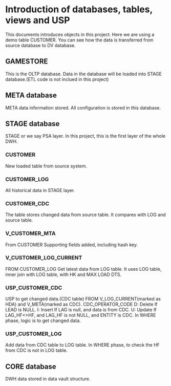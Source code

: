 # Introduction of databases, tables, views and USP
This documents introduces objects in this project.
Here we are using a demo table CUSTOMER.
You can see how the data is transferred from source database to DV database.

## GAMESTORE
This is the OLTP database.
Data in the database will be loaded into STAGE database.(ETL code is not inclued in this project)

## META database
META data information stored.
All configuration is stored in this database.

## STAGE database
STAGE or we say PSA layer.
In this project, this is the first layer of the whole DWH.

### CUSTOMER
New loaded table from source system.

### CUSTOMER_LOG
All historical data in STAGE layer.

### CUSTOMER_CDC
The table stores changed data from source table. 
It compares with LOG and source table. 

### V_CUSTOMER_MTA
From CUSTOMER
Supporting fields added, including hash key.

### V_CUSTOMER_LOG_CURRENT
FROM CUSTOMER_LOG
Get latest data from LOG table.
It uses LOG table, inner join with LOG table, with HK and MAX LOAD DTS.

### USP_CUSTOMER_CDC
USP to get changed data.(CDC table)
FROM V_LOG_CURRENT(marked as HDA) and V_META(marked as CDC).
CDC_OPERATOR_CODE
D: Delete
If LEAD is NULL.
I: Insert
If LAG is null, and data is from CDC.
U: Update
If LAG_HF<>HF, and LAG_HF is not NULL, and ENTITY is CDC.
In WHERE phase, logic is to get changed data.

### USP_CUSTOMER_LOG
Add data from CDC table to LOG table.
In WHERE phase, to check the HF from CDC is not in LOG table.

## CORE database
DWH data stored in data vault structure.

